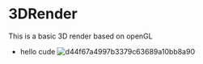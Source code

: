 # 3DRender
This is a basic 3D render based on openGL

- hello cude
![d44f67a4997b3379c63689a10bb8a90](https://user-images.githubusercontent.com/7382116/219205828-461981c0-7f18-4a30-9dc7-8e2fb2ccfb9a.png)
